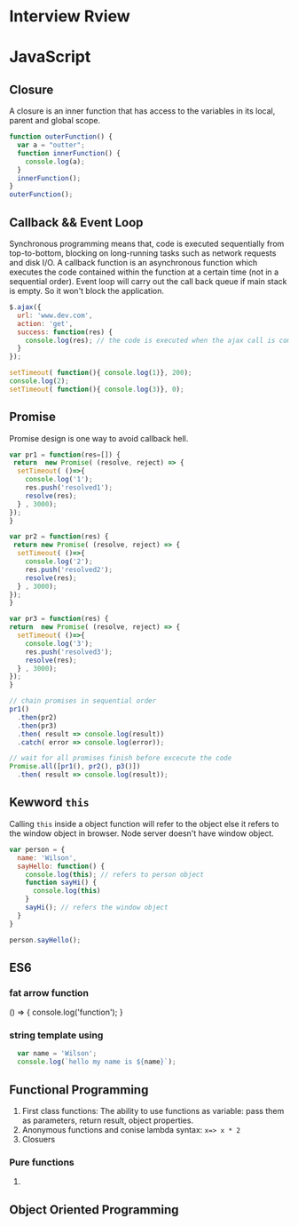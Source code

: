 # Interview Rview

# JavaScript

## Closure

A closure is an inner function that has access to the variables in its local, parent and global scope.
```Javascript
function outerFunction() {
  var a = "outter";
  function innerFunction() {
    console.log(a);
  }
  innerFunction();
}
outerFunction();
```

## Callback && Event Loop

Synchronous programming means that, code is executed sequentially from top-to-bottom, blocking on long-running tasks such as network requests and disk I/O.
A callback function is an asynchronous function which executes the code contained within the function at a certain time (not in a sequential order). Event loop will carry out the call back queue if main stack is empty. So it won't block the application.

```Javascript
$.ajax({
  url: 'www.dev.com',
  action: 'get',
  success: function(res) {
    console.log(res); // the code is executed when the ajax call is completed
  }
});

setTimeout( function(){ console.log(1)}, 200);
console.log(2);
setTimeout( function(){ console.log(3)}, 0);

```

## Promise
Promise design is one way to avoid callback hell.
 ```Javascript
 var pr1 = function(res=[]) {
  return  new Promise( (resolve, reject) => {
   setTimeout( ()=>{ 
     console.log('1');
     res.push('resolved1');
     resolve(res); 
   } , 3000);
 });
 }
 
 var pr2 = function(res) {
  return new Promise( (resolve, reject) => {
   setTimeout( ()=>{ 
     console.log('2');
     res.push('resolved2');
     resolve(res); 
   } , 3000);
 });
 }
 
 var pr3 = function(res) {
 return  new Promise( (resolve, reject) => {
   setTimeout( ()=>{
     console.log('3');
     res.push('resolved3');
     resolve(res); 
   } , 3000);
 });
 }

 // chain promises in sequential order
 pr1()
   .then(pr2)
   .then(pr3)
   .then( result => console.log(result))
   .catch( error => console.log(error));
 
 // wait for all promises finish before excecute the code
 Promise.all([pr1(), pr2(), p3()])
   .then( result => console.log(result));
 ```

## Kewword `this`
Calling `this` inside a object function will refer to the object else it refers to the window object in browser. Node server doesn't have window object.

```Javascript
var person = {
  name: 'Wilson',
  sayHello: function() {
    console.log(this); // refers to person object
    function sayHi() {
      console.log(this)
    }
    sayHi(); // refers the window object
  }
}

person.sayHello();
```

## ES6
### fat arrow function 
() => {
  console.log('function');
}

### string template using

```Javascript
  var name = 'Wilson';
  console.log(`hello my name is ${name}`);
```


## Functional Programming
1. First class functions: The ability to use functions as variable: pass them as parameters, return result, object properties.
2. Anonymous functions and conise lambda syntax: `x=> x * 2`
3. Closuers

### Pure functions
1. 

## Object Oriented Programming


